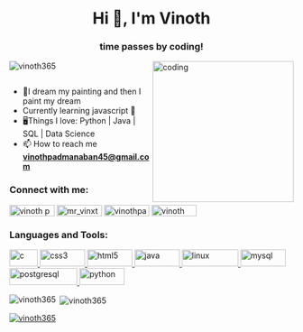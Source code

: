 <h1 align="center">Hi 👋, I'm Vinoth</h1>
<h3 align="center">time passes by coding!</h3>

<img align="right" alt="coding" widht="250" height="250" src="https://camo.githubusercontent.com/cae12fddd9d6982901d82580bdf321d81fb299141098ca1c2d4891870827bf17/68747470733a2f2f6d69726f2e6d656469756d2e636f6d2f6d61782f313336302f302a37513379765349765f7430696f4a2d5a2e676966">

<p align="left"> <img src="https://komarev.com/ghpvc/?username=vinoth365&label=Profile%20views&color=0e75b6&style=flat" alt="vinoth365" /> </p>

<p align="left"> <a href="https://twitter.com/" target="blank"><img src="https://img.shields.io/twitter/follow/?logo=twitter&style=for-the-badge" alt="" /></a> </p>

- 🧠I dream my painting and then I paint my dream
- Currently learning javascript 🥇 
- 🖥️Things I love: 
      Python
     | Java
     | SQL 
     | Data Science 
- 📫 How to reach me **vinothpadmanaban45@gmail.com**

<h3 align="left">Connect with me:</h3>
<p align="left">
<a href="https://linkedin.com/in/vinoth-p-27986a233" target="blank"><img align="center" src="https://img.shields.io/badge/LinkedIn-0077B5?style=for-the-badge&logo=linkedin&logoColor=white" alt="vinoth p" height="20" width="80" /></a>
<a href="https://instagram.com/mr_vinxth" target="blank"><img align="center" src="https://img.shields.io/badge/Instagram-E4405F?style=for-the-badge&logo=instagram&logoColor=white" alt="mr_vinxth" height="20" width="80" /></a>
<a href="https://www.hackerrank.com/vinothpadmanaba1" target="blank"><img align="center" src="https://img.shields.io/badge/-Hackerrank-2EC866?style=for-the-badge&logo=HackerRank&logoColor=white" alt="vinothpadmanaba1" height="20" width="80" /></a>
<a href="https://www.sololearn.com/profile/26867795" target="blank"><img align="center" src="https://img.shields.io/badge/-Sololearn-3a464b?style=for-the-badge&logo=Sololearn&logoColor=white" alt="vinoth" height="20" width="80" /></a>
</p>

<h3 align="left">Languages and Tools:</h3>
<p align="left">
  
  <a href="https://www.cprogramming.com/" target="_blank" rel="noreferrer"> <img src="https://img.shields.io/badge/C-00599C?style=for-the-badge&logo=c&logoColor=white" alt="c" width="50" height="30"/> </a><a href="https://www.w3schools.com/css/" target="_blank" rel="noreferrer"> <img src="https://img.shields.io/badge/CSS3-1572B6?style=for-the-badge&logo=css3&logoColor=white" alt="css3" width="80" height="30"/> </a><a href="https://www.w3.org/html/" target="_blank" rel="noreferrer"> <img src="https://img.shields.io/badge/HTML5-E34F26?style=for-the-badge&logo=html5&logoColor=white" alt="html5" width="80" height="30"/> </a><a href="https://www.java.com" target="_blank" rel="noreferrer"> <img src="https://img.shields.io/badge/Java-ED8B00?style=for-the-badge&logo=openjdk&logoColor=white" alt="java" width="80" height="30"/> </a><a href="https://www.linux.org/" target="_blank" rel="noreferrer"> <img src="https://img.shields.io/badge/Kali_Linux-557C94?style=for-the-badge&logo=kali-linux&logoColor=white" alt="linux" width="100" height="30"/> </a><a href="https://www.mysql.com/" target="_blank" rel="noreferrer"> <img src="https://img.shields.io/badge/MySQL-00000F?style=for-the-badge&logo=mysql&logoColor=white" alt="mysql" width="80" height="30"/> </a><a href="https://www.postgresql.org" target="_blank" rel="noreferrer"> <img src="https://img.shields.io/badge/PostgreSQL-316192?style=for-the-badge&logo=postgresql&logoColor=white" alt="postgresql" width="120" height="30"/> </a><a href="https://www.python.org" target="_blank" rel="noreferrer"> <img src="https://img.shields.io/badge/Python-14354C?style=for-the-badge&logo=python&logoColor=white" alt="python" width="80" height="30"/> </a> </p>

<p><img align="left" src="https://github-readme-stats.vercel.app/api/top-langs?username=vinoth365&show_icons=true&locale=en&layout=compact" alt="vinoth365" /></p>

<p>&nbsp;<img align="center" src="https://github-readme-stats.vercel.app/api?username=vinoth365&show_icons=true&locale=en" alt="vinoth365" /></p>

 <a href="https://github.com/ryo-ma/github-profile-trophy"><img src="https://github-profile-trophy.vercel.app/?username=vinoth365" alt="vinoth365" /></a> </p>

